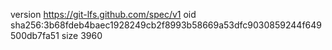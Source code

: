 version https://git-lfs.github.com/spec/v1
oid sha256:3b68fdeb4baec1928249cb2f8993b58669a53dfc9030859244f649500db7fa51
size 3960
